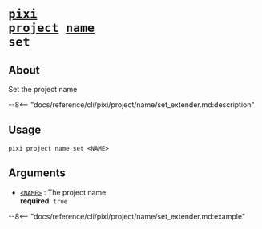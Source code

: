 # <code>[pixi](../../../pixi.md) [project](../../project.md) [name](../name.md) set</code>

## About
Set the project name

--8<-- "docs/reference/cli/pixi/project/name/set_extender.md:description"

## Usage
```
pixi project name set <NAME>
```

## Arguments
- <a id="arg-<NAME>" href="#arg-<NAME>">`<NAME>`</a>
:  The project name
<br>**required**: `true`

--8<-- "docs/reference/cli/pixi/project/name/set_extender.md:example"
